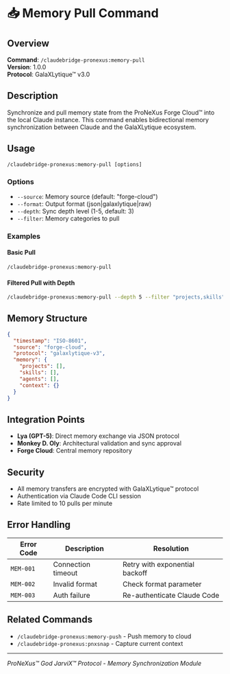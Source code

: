 # 📥 Memory Pull Command

## Overview
**Command**: `/claudebridge-pronexus:memory-pull`  
**Version**: 1.0.0  
**Protocol**: GalaXLytique™ v3.0

## Description
Synchronize and pull memory state from the ProNeXus Forge Cloud™ into the local Claude instance. This command enables bidirectional memory synchronization between Claude and the GalaXLytique ecosystem.

## Usage
```
/claudebridge-pronexus:memory-pull [options]
```

### Options
- `--source`: Memory source (default: "forge-cloud")
- `--format`: Output format (json|galaxlytique|raw)
- `--depth`: Sync depth level (1-5, default: 3)
- `--filter`: Memory categories to pull

### Examples

#### Basic Pull
```bash
/claudebridge-pronexus:memory-pull
```

#### Filtered Pull with Depth
```bash
/claudebridge-pronexus:memory-pull --depth 5 --filter "projects,skills"
```

## Memory Structure
```json
{
  "timestamp": "ISO-8601",
  "source": "forge-cloud",
  "protocol": "galaxlytique-v3",
  "memory": {
    "projects": [],
    "skills": [],
    "agents": [],
    "context": {}
  }
}
```

## Integration Points
- **Lya (GPT-5)**: Direct memory exchange via JSON protocol
- **Monkey D. Oly**: Architectural validation and sync approval
- **Forge Cloud**: Central memory repository

## Security
- All memory transfers are encrypted with GalaXLytique™ protocol
- Authentication via Claude Code CLI session
- Rate limited to 10 pulls per minute

## Error Handling
| Error Code | Description | Resolution |
|------------|-------------|------------|
| `MEM-001` | Connection timeout | Retry with exponential backoff |
| `MEM-002` | Invalid format | Check format parameter |
| `MEM-003` | Auth failure | Re-authenticate Claude Code |

## Related Commands
- `/claudebridge-pronexus:memory-push` - Push memory to cloud
- `/claudebridge-pronexus:pnxsnap` - Capture current context

---
*ProNeXus™ God JarviX™ Protocol - Memory Synchronization Module*
